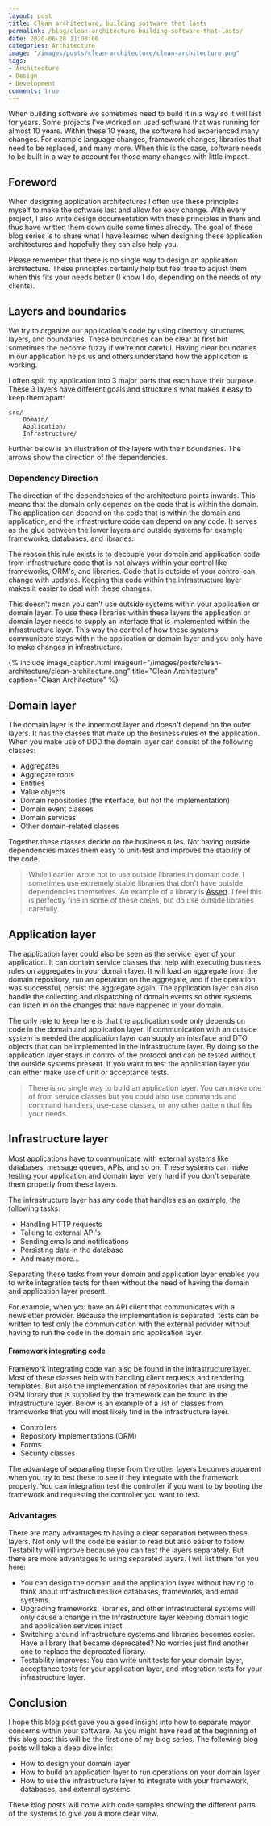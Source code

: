 ```yaml
---
layout: post
title: Clean architecture, building software that lasts
permalink: /blog/clean-architecture-building-software-that-lasts/
date: 2020-06-28 11:08:00
categories: Architecture
image: "/images/posts/clean-architecture/clean-architecture.png"
tags:
- Architecture
- Design
- Development
comments: true
---
```


When building software we sometimes need to build it in a way so it will last for years. Some projects I've worked on
used software that was running for almost 10 years. Within these 10 years, the software had experienced many changes. 
For example language changes, framework changes, libraries that need to be replaced, and many more. When this is the 
case, software needs to be built in a way to account for those many changes with little impact.

<!--more-->

## Foreword

When designing application architectures I often use these principles myself to make the software last and allow for
easy change. With every project, I also write design documentation with these principles in them and thus have written
them down quite some times already. The goal of these blog series is to share what I have learned when designing these
application architectures and hopefully they can also help you.

Please remember that there is no single way to design an application architecture. These principles certainly help but
feel free to adjust them when this fits your needs better (I know I do, depending on the needs of my clients).

## Layers and boundaries

We try to organize our application's code by using directory structures, layers, and boundaries. These boundaries can be
clear at first but sometimes the become fuzzy if we're not careful. Having clear boundaries in our application helps us
and others understand how the application is working.

I often split my application into 3 major parts that each have their purpose. These 3 layers have different goals and
structure's what makes it easy to keep them apart:

```
src/
    Domain/
    Application/
    Infrastructure/
```

Further below is an illustration of the layers with their boundaries. The arrows show the direction of the dependencies.

### Dependency Direction

The direction of the dependencies of the architecture points inwards. This means that the domain only depends on the
code that is within the domain. The application can depend on the code that is within the domain and application, and 
the infrastructure code can depend on any code. It serves as the glue between the lower layers and outside systems
for example frameworks, databases, and libraries.

The reason this rule exists is to decouple your domain and application code from infrastructure code that is not always
within your control like frameworks, ORM's, and libraries. Code that is outside of your control can change with updates.
Keeping this code within the infrastructure layer makes it easier to deal with these changes.

This doesn't mean you can't use outside systems within your application or domain layer. To use these libraries within
these layers the application or domain layer needs to supply an interface that is implemented within the infrastructure
layer. This way the control of how these systems communicate stays within the application or domain layer and you only
have to make changes in infrastructure.

{% include image_caption.html imageurl="/images/posts/clean-architecture/clean-architecture.png" 
title="Clean Architecture" caption="Clean Architecture" %}

## Domain layer

The domain layer is the innermost layer and doesn't depend on the outer layers. It has the classes that make up the
business rules of the application. When you make use of DDD the domain layer can consist of the following classes:

- Aggregates
- Aggregate roots
- Entities
- Value objects
- Domain repositories (the interface, but not the implementation)
- Domain event classes
- Domain services
- Other domain-related classes

Together these classes decide on the business rules. Not having outside dependencies makes them easy to unit-test and
improves the stability of the code.

> While I earlier wrote not to use outside libraries in domain code. I sometimes use extremely stable libraries that
> don't have outside dependencies themselves. An example of a library is [Assert](https://github.com/beberlei/assert).
> I feel this is perfectly fine in some of these cases, but do use outside libraries carefully.

## Application layer

The application layer could also be seen as the service layer of your application. It can contain service classes that
help with executing business rules on aggregates in your domain layer. It will load an aggregate from the domain
repository, run an operation on the aggregate, and if the operation was successful, persist the aggregate again. The
application layer can also handle the collecting and dispatching of domain events so other systems can listen in on the
changes that have happened in your domain.

The only rule to keep here is that the application code only depends on code in the domain and application layer. If
communication with an outside system is needed the application layer can supply an interface and DTO objects that can
be implemented in the infrastructure layer. By doing so the application layer stays in control of the protocol and can
be tested without the outside systems present. If you want to test the application layer you can either make use of unit
or acceptance tests.

> There is no single way to build an application layer. You can make one of from service classes but you could also use
> commands and command handlers, use-case classes, or any other pattern that fits your needs.

## Infrastructure layer

Most applications have to communicate with external systems like databases, message queues, APIs, and so on. These
systems can make testing your application and domain layer very hard if you don't separate them properly from these
layers.

The infrastructure layer has any code that handles as an example, the following tasks:

- Handling HTTP requests
- Talking to external API's
- Sending emails and notifications
- Persisting data in the database
- And many more...

Separating these tasks from your domain and application layer enables you to write integration tests for them without
the need of having the domain and application layer present.

For example, when you have an API client that communicates with a newsletter provider. Because the implementation is
separated, tests can be written to test only the communication with the external provider without having to run the
code in the domain and application layer.

#### Framework integrating code

Framework integrating code van also be found in the infrastructure layer. Most of these classes help with handling
client requests and rendering templates. But also the implementation of repositories that are using the ORM library that
is supplied by the framework can be found in the infrastructure layer. Below is an example of a list of classes from
frameworks that you will most likely find in the infrastructure layer.

- Controllers
- Repository Implementations (ORM)
- Forms
- Security classes

The advantage of separating these from the other layers becomes apparent when you try to test these to see if
they integrate with the framework properly. You can integration test the controller if you want to by booting the
framework and requesting the controller you want to test.

### Advantages

There are many advantages to having a clear separation between these layers. Not only will the code be easier to
read but also easier to follow. Testability will improve because you can test the layers separately. But there are
more advantages to using separated layers. I will list them for you here:

- You can design the domain and the application layer without having to think about infrastructures like databases,
  frameworks, and email systems.
- Upgrading frameworks, libraries, and other infrastructural systems will only cause a change in the Infrastructure
  layer keeping domain logic and application services intact.
- Switching around infrastructure systems and libraries becomes easier. Have a library that became deprecated? No
  worries just find another one to replace the deprecated library.
- Testability improves: You can write unit tests for your domain layer, acceptance tests for your application layer, and
  integration tests for your infrastructure layer.

## Conclusion

I hope this blog post gave you a good insight into how to separate mayor concerns within your software. As you might have
read at the beginning of this blog post this will be the first one of my blog series. The following blog posts will take
a deep dive into:

- How to design your domain layer
- How to build an application layer to run operations on your domain layer
- How to use the infrastructure layer to integrate with your framework, databases, and external systems

These blog posts will come with code samples showing the different parts of the systems to give you a more clear view.
